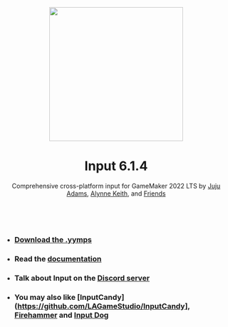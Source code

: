 <p align="center"><img src="https://raw.githubusercontent.com/offalynne/input/master/LOGO.png" style="display:block; margin:auto; width:300px"></p>
<h1 align="center">Input 6.1.4</h1>

<p align="center">Comprehensive cross-platform input for GameMaker 2022 LTS by <a href="https://www.jujuadams.com/" target="_blank">Juju Adams</a>, <a href="https://offalynne.neocities.org/">Alynne Keith</a>, and <a href="https://offalynne.github.io/Input/#/6.0/Credits">Friends</a></p>

&nbsp;

&nbsp;

- ### [Download the .yymps](https://github.com/JujuAdams/input/releases/)
- ### Read the [documentation](https://offalynne.github.io/Input/)
- ### Talk about Input on the [Discord server](https://discord.gg/RDYyRqBswD)
- ### You may also like [InputCandy](https://github.com/LAGameStudio/InputCandy], [Firehammer](https://firehammergames.itch.io/firehammer-input) and [Input Dog](https://github.com/messhof/Input-Dog)
